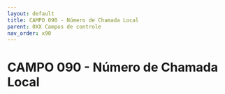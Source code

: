 ```yaml
---
layout: default
title: CAMPO 090 - Número de Chamada Local
parent: 0XX Campos de controle
nav_order: x90
---
```


# CAMPO 090 - Número de Chamada Local
